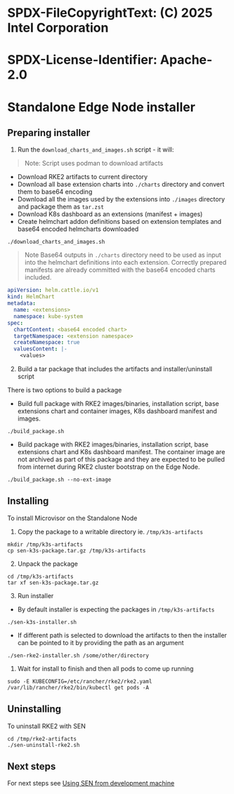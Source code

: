 # SPDX-FileCopyrightText: (C) 2025 Intel Corporation
# SPDX-License-Identifier: Apache-2.0

# Standalone Edge Node installer

## Preparing installer

1. Run the `download_charts_and_images.sh` script - it will:

> Note: Script uses podman to download artifacts

- Download RKE2 artifacts to current directory
- Download all base extension charts into `./charts` directory and convert them to base64 encoding 
- Download all the images used by the extensions into `./images` directory and package them as `tar.zst`
- Download K8s dashboard as an extensions (manifest + images)
- Create helmchart addon definitions based on extension templates and base64 encoded helmcharts downloaded

```shell
./download_charts_and_images.sh
```

> Note Base64 outputs in `./charts` directory need to be used as input into the helmchart definitions into each extension.
> Correctly prepared manifests are already committed with the base64 encoded charts included.

```yaml
apiVersion: helm.cattle.io/v1
kind: HelmChart
metadata:
  name: <extensions>
  namespace: kube-system
spec:
  chartContent: <base64 encoded chart>
  targetNamespace: <extension namespace>
  createNamespace: true
  valuesContent: |-
    <values>
```

2. Build a tar package that includes the artifacts and installer/uninstall script

There is two options to build a package

- Build full package with RKE2 images/binaries, installation script, base extensions chart and container images, K8s dashboard manifest and images.

```shell
./build_package.sh
```

- Build package with RKE2 images/binaries, installation script, base extensions chart and K8s dashboard manifest. The container image are not archived as part of this package and they are expected to be pulled from internet during RKE2 cluster bootstrap on the Edge Node.
```shell
./build_package.sh --no-ext-image
```

## Installing

To install Microvisor on the Standalone Node

1. Copy the package to a writable directory ie. `/tmp/k3s-artifacts` 

```shell
mkdir /tmp/k3s-artifacts
cp sen-k3s-package.tar.gz /tmp/k3s-artifacts
```

2. Unpack the package

```shell
cd /tmp/k3s-artifacts
tar xf sen-k3s-package.tar.gz
```

3. Run installer

- By default installer is expecting the packages in `/tmp/k3s-artifacts`

```shell
./sen-k3s-installer.sh
```

- If different path is selected to download the artifacts to then the installer can be pointed to it by providing the path as an argument

```shell
./sen-rke2-installer.sh /some/other/directory
```

1. Wait for install to finish and then all pods to come up running

```shell
sudo -E KUBECONFIG=/etc/rancher/rke2/rke2.yaml /var/lib/rancher/rke2/bin/kubectl get pods -A
```

## Uninstalling

To uninstall RKE2 with SEN

```shell
cd /tmp/rke2-artifacts
./sen-uninstall-rke2.sh
```

## Next steps

For next steps see [Using SEN from development machine](./development-machine-usage.md)
